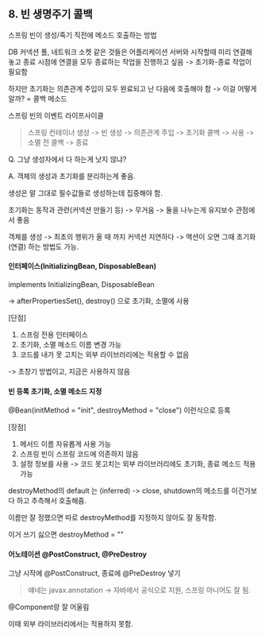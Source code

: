 ## 8. 빈 생명주기 콜백

스프링 빈이 생성/죽기 직전에 메소드 호출하는 방법

DB 커넥션 풀, 네트워크 소켓 같은 것들은 어플리케이션 서버와 시작할때 미리 연결해 놓고 종료 시점에 연결을 모두 종료하는 작업을 진행하고 싶음 ->  초기화-종료 작업이 필요함



하지만 초기화는 의존관계 주입이 모두 완료되고 난 다음에 호출해야 함 -> 이걸 어떻게 알까? = 콜백 메소드

스프링 빈의 이벤트 라이프사이클

> 스프링 컨테이너 생성 -> 빈 생성 -> 의존관계 주입 -> 초기화 콜백 -> 사용 -> 소멸 전 콜백 -> 종료



Q. 그냥 생성자에서 다 하는게 낫지 않냐?

A. 객체의 생성과 초기화를 분리하는게 좋음. 

생성은 말 그대로 필수값들로 생성하는데 집중해야 함.

초기화는 동작과 관련(커넥션 만들기 등) -> 무거움 -> 둘을 나누는게 유지보수 관점에서 좋음

객체를 생성 -> 최초의 행위가 올 때 까지 커넥션 지연하다 -> 액션이 오면 그때 초기화 (연결) 하는 방법도 가능.



#### 인터페이스(InitializingBean, DisposableBean)

implements InitializingBean,  DisposableBean

-> afterPropertiesSet(), destroy() 으로 초기화, 소멸에 사용



[단점]

1. 스프링 전용 인터페이스
2. 초기화, 소멸 메소드 이름 변경 가능
3. 코드를 내가 못 고치는 외부 라이브러리에는 적용할 수 없음

-> 초창기 방법이고, 지금은 사용하지 않음



#### 빈 등록 초기화, 소멸 메소드 지정

@Bean(initMethod = "init", destroyMethod = "close") 이런식으로 등록



[장점]

1. 메서드 이름 자유롭게 사용 가능
2. 스프링 빈이 스프링 코드에 의존하지 않음
3. 설정 정보를 사용 -> 코드 못고치는 외부 라이브러리에도 초기화, 종료 메소드 적용 가능



destroyMethod의 default 는 (inferred) -> close, shutdown의 메소드를 이건가보다 하고 추측해서 호출해줌.

이름만 잘 정했으면 따로 destroyMethod를 지정하지 않아도 잘 동작함.

이거 쓰기 싫으면 destroyMethod = ""



#### 어노테이션 @PostConstruct, @PreDestroy

그냥 시작에 @PostConstruct, 종료에 @PreDestroy 넣기

> 얘네는 javax.annotation -> 자바에서 공식으로 지원, 스프링 아니어도 잘 됨.

@Component랑 잘 어울림

이때 외부 라이브러리에서는 적용하지 못함.